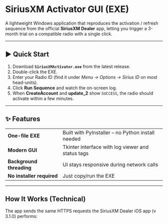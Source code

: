 # SiriusXM Activator GUI (EXE)

A lightweight Windows application that reproduces the activation / refresh
sequence from the official **SiriusXM Dealer** app, letting you trigger a
3-month trial on a compatible radio with a single click.

---

## ▶️ Quick Start

1. Download **`SiriusXMActivator.exe`** from the latest release.
2. Double-click the EXE.  
3. Enter your Radio ID (find it under *Menu → Options → Sirius ID* on most
   head-units).  
4. Click **Run Sequence** and watch the on-screen log.  
5. When **CreateAccount** and **update_2** show `SUCCESS`, the radio should
   activate within a few minutes.

---

## ✨ Features

| | |
|---|---|
| **One-file EXE** | Built with PyInstaller – no Python install needed |
| **Modern GUI**   | Tkinter interface with log viewer and status tags |
| **Background threading** | UI stays responsive during network calls |
| **No installer required** | Just copy/run the EXE |

---

## How It Works (Technical)

The app sends the same HTTPS requests the SiriusXM Dealer iOS app (v 3.1.0)
performs:

